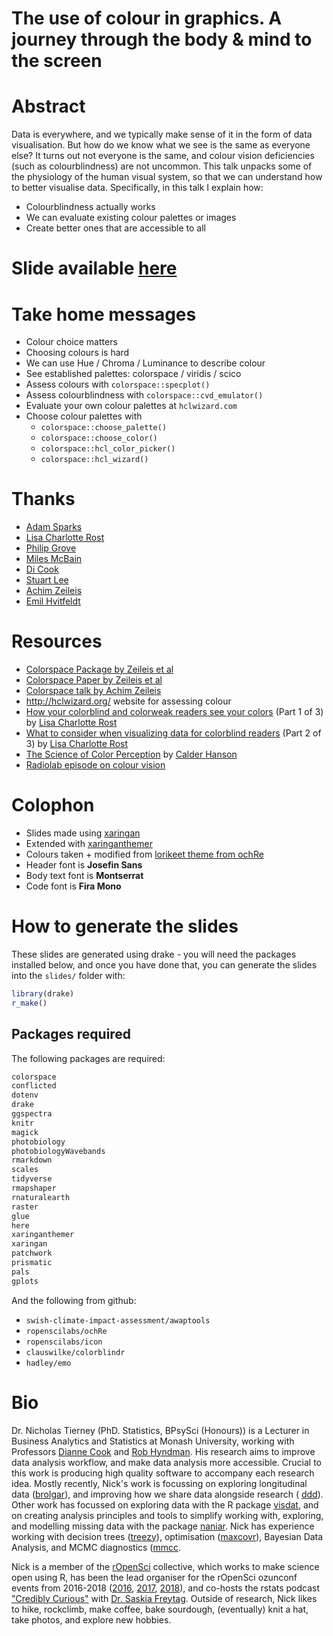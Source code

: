 # The use of colour in graphics. A journey through the body & mind to the screen
<!-- NETLIFY BADGE SHOULD GO HERE-->

# Abstract

Data is everywhere, and we typically make sense of it in the form of data visualisation. But how do we know what we see is the same as everyone else? It turns out not everyone is the same, and colour vision deficiencies (such as colourblindness) are not uncommon. This talk unpacks some of the physiology of the human visual system, so that we can understand how to better visualise data. Specifically, in this talk I explain how:  

* Colourblindness actually works  
* We can evaluate existing colour palettes or images
* Create better ones that are accessible to all

# Slide available [here](https://bit.ly/njt-monash-colour)

# Take home messages 

- Colour choice matters
- Choosing colours is hard
- We can use Hue / Chroma / Luminance to describe colour
- See established palettes: colorspace / viridis / scico
- Assess colours with `colorspace::specplot()`
- Assess colourblindness with `colorspace::cvd_emulator()`
- Evaluate your own colour palettes at `hclwizard.com`
- Choose colour palettes with 
  - `colorspace::choose_palette()`
  - `colorspace::choose_color()`
  - `colorspace::hcl_color_picker()`
  - `colorspace::hcl_wizard()`

# Thanks

- [Adam Sparks](https://adamhsparks.com/)
- [Lisa Charlotte Rost](https://twitter.com/lisacrost)
- [Philip Grove](http://researchers.uq.edu.au/researcher/1637)
- [Miles McBain](https://milesmcbain.xyz/)
- [Di Cook](http://dicook.org/)
- [Stuart Lee](https://stuartlee.org/)
- [Achim Zeileis](https://eeecon.uibk.ac.at/~zeileis/)
- [Emil Hvitfeldt](https://www.hvitfeldt.me/about/)

# Resources

- [Colorspace Package by Zeileis et al](http://colorspace.r-forge.r-project.org/index.html)
- [Colorspace Paper by Zeileis et al](https://arxiv.org/abs/1903.06490)
- [Colorspace talk by Achim Zeileis](https://www.youtube.com/watch?v=6bv2IAcNE_c)
- http://hclwizard.org/ website for assessing colour
- [How your colorblind and colorweak readers see your colors](https://blog.datawrapper.de/colorblindness-part1/) (Part 1 of 3) by [Lisa Charlotte Rost](https://twitter.com/lisacrost)
- [What to consider when visualizing data for colorblind readers](https://blog.datawrapper.de/colorblindness-part2/) (Part 2 of 3) by [Lisa Charlotte Rost](https://twitter.com/lisacrost)
- [The Science of Color Perception](https://www.youtube.com/watch?v=poL7nDmqjmk) by [Calder Hanson](https://www.youtube.com/channel/UC7zwxzcgdrjnFkRrLnfN_CA)
- [Radiolab episode on colour vision](https://www.wnycstudios.org/podcasts/radiolab/articles/rippin-the-rainbow-an-even-newer-one) 


# Colophon

- Slides made using [xaringan](https://github.com/yihui/xaringan)
- Extended with
  [xaringanthemer](https://github.com/gadenbuie/xaringanthemer)
- Colours taken + modified from [lorikeet theme from
  ochRe](https://github.com/ropenscilabs/ochRe)
- Header font is **Josefin Sans**
- Body text font is **Montserrat**
- Code font is **Fira Mono**

# How to generate the slides

These slides are generated using drake - you will need the packages installed below, and once you have done that, you can generate the slides into the `slides/` folder with:

```r
library(drake)
r_make()
```

## Packages required

The following packages are required:

```r
colorspace
conflicted
dotenv
drake
ggspectra
knitr
magick
photobiology
photobiologyWavebands
rmarkdown
scales
tidyverse
rmapshaper
rnaturalearth
raster
glue
here
xaringanthemer
xaringan
patchwork
prismatic
pals
gplots
```

And the following from github:

- `swish-climate-impact-assessment/awaptools`
- `ropenscilabs/ochRe`
- `ropenscilabs/icon`
- `clauswilke/colorblindr`
- `hadley/emo`


# Bio

Dr. Nicholas Tierney (PhD. Statistics, BPsySci (Honours)) is a Lecturer in Business Analytics and Statistics at Monash University, working with Professors
[Dianne Cook](http://dicook.org/) and [Rob Hyndman](https://robjhyndman.com/). His research aims to improve data analysis
workflow, and make data analysis more accessible. Crucial to this work is producing high quality software to
accompany each research idea. Mostly recently, Nick's work is focussing on exploring longitudinal data ([brolgar](http://brolgar.njtierney.com/)), and improving how we share data alongside research ( [ddd](https://github.com/karthik/ddd)). Other work has focussed on exploring data
with the R package [visdat](http://visdat.njtierney.com/), and on creating analysis principles and tools
to simplify working with, exploring, and modelling missing data with the
package [naniar](http://naniar.njtierney.com/). Nick has experience working with decision trees ([treezy](http://treezy.njtierney.com/)),
optimisation ([maxcovr](http://maxcovr.njtierney.com/)), Bayesian Data Analysis, and MCMC diagnostics ([mmcc](http://mmcc.njtierney.com/).

Nick is a member of the [rOpenSci](https://ropensci.org/) collective, which works to make science
open using R, has been the lead organiser for the rOpenSci ozunconf
events from 2016-2018 ([2016](https://auunconf.ropensci.org/), [2017](https://ozunconf17.ropensci.org/), [2018](https://ozunconf18.ropensci.org/)), and co-hosts the rstats podcast ["Credibly
Curious"](https://soundcloud.com/crediblycurious) with [Dr. Saskia Freytag](https://careers.amsi.org.au/saskia/). Outside of research, Nick likes to
hike, rockclimb, make coffee, bake sourdough, (eventually) knit a hat, take photos, and explore new hobbies.
